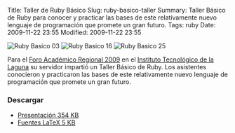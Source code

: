 Title: Taller de Ruby Básico
Slug: ruby-basico-taller
Summary: Taller Básico de Ruby para conocer y practicar las bases de este relativamente nuevo lenguaje de programación que promete un gran futuro.
Tags: ruby
Date: 2009-11-22 23:55
Modified: 2009-11-22 23:55


![Ruby Basico 03](diapositiva-03-small.png)
![Ruby Basico 16](diapositiva-16-small.png)
![Ruby Basico 25](diapositiva-25-small.png)

Para el [Foro Académico Regional 2009](http://www.sistemasitl.com/foro2009/html/) en el [Instituto Tecnológico de la Laguna](http://www.itlalaguna.edu.mx/) su servidor impartió un Taller Básico de Ruby. Los asistentes conocieron y practicaron las bases de este relativamente nuevo lenguaje de programación que promete un gran futuro.

### Descargar

* [Presentación 354 KB](taller-de-ruby-basico.pdf)
* [Fuentes LaTeX 5 KB](taller-de-ruby-basico.tar.gz)
